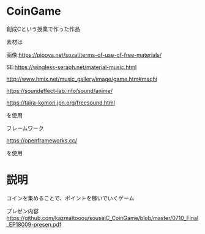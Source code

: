 # CoinGame
創成Cという授業で作った作品

素材は

画像:https://pipoya.net/sozai/terms-of-use-of-free-materials/

SE:https://wingless-seraph.net/material-music.html

http://www.hmix.net/music_gallery/image/game.htm#machi

https://soundeffect-lab.info/sound/anime/

https://taira-komori.jpn.org/freesound.html

を使用

フレームワーク

https://openframeworks.cc/

を使用
# 説明
コインを集めることで、ポイントを稼いでいくゲーム

プレゼン内容
https://github.com/kazmaItooou/souseiC_CoinGame/blob/master/0710_Final_EP18009-presen.pdf
